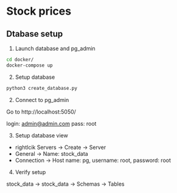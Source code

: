 # Stock prices 

## Dtabase setup

1. Launch database and pg_admin

```bash
cd docker/
docker-compose up
```

2. Setup database

```bash
python3 create_database.py
```

2. Connect to pg_admin

Go to http://localhost:5050/

login: admin@admin.com
pass: root

3. Setup database view

- rightlcik Servers -> Create -> Server
- General -> Name: stock_data
- Connection -> Host name: pg, username: root, password: root

4. Verify setup

stock_data -> stock_data -> Schemas -> Tables